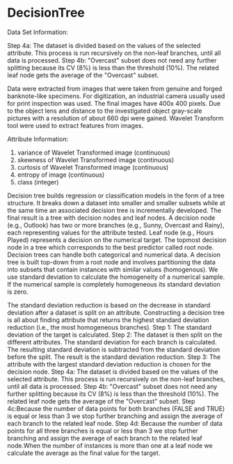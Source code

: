 # DecisionTree
Data Set Information:

Step 4a: The dataset is divided based on the values of the selected attribute. This process is run recursively on the non-leaf branches, until all data is processed.
Step 4b: "Overcast" subset does not need any further splitting because its CV (8%) is less than the threshold (10%). The related leaf node gets the average of the "Overcast" subset.

Data were extracted from images that were taken from genuine and forged banknote-like specimens. For digitization, an industrial camera usually used for print inspection was used. The final images have 400x 400 pixels. Due to the object lens and distance to the investigated object gray-scale pictures with a resolution of about 660 dpi were gained. Wavelet Transform tool were used to extract features from images.


Attribute Information:

1. variance of Wavelet Transformed image (continuous)
2. skewness of Wavelet Transformed image (continuous)
3. curtosis of Wavelet Transformed image (continuous)
4. entropy of image (continuous)
5. class (integer)

Decision tree builds regression or classification models in the form of a tree structure. It breaks down a dataset into smaller and smaller subsets while at the same time an associated decision tree is incrementally developed. The final result is a tree with decision nodes and leaf nodes. A decision node (e.g., Outlook) has two or more branches (e.g., Sunny, Overcast and Rainy), each representing values for the attribute tested. Leaf node (e.g., Hours Played) represents a decision on the numerical target. The topmost decision node in a tree which corresponds to the best predictor called root node. Decision trees can handle both categorical and numerical data. 
A decision tree is built top-down from a root node and involves partitioning the data into subsets that contain instances with similar values (homogenous). We use standard deviation to calculate the homogeneity of a numerical sample. If the numerical sample is completely homogeneous its standard deviation is zero.		

The standard deviation reduction is based on the decrease in standard deviation after a dataset is split on an attribute. Constructing a decision tree is all about finding attribute that returns the highest standard deviation reduction (i.e., the most homogeneous branches).
Step 1: The standard deviation of the target is calculated. 
Step 2: The dataset is then split on the different attributes. The standard deviation for each branch is calculated. The resulting standard deviation is subtracted from the standard deviation before the split. The result is the standard deviation reduction. 
Step 3: The attribute with the largest standard deviation reduction is chosen for the decision node. 
Step 4a: The dataset is divided based on the values of the selected attribute. This process is run recursively on the non-leaf branches, until all data is processed.
Step 4b: "Overcast" subset does not need any further splitting because its CV (8%) is less than the threshold (10%). The related leaf node gets the average of the "Overcast" subset.
Step 4c:Because the number of data points for both branches (FALSE and TRUE) is equal or less than 3 we stop further branching and assign the average of each branch to the related leaf node.
Step 4d: Because the number of data points for all three branches is equal or less than 3 we stop further branching and assign the average of each branch to the related leaf node.When the number of instances is more than one at a leaf node we calculate the average as the final value for the target.
